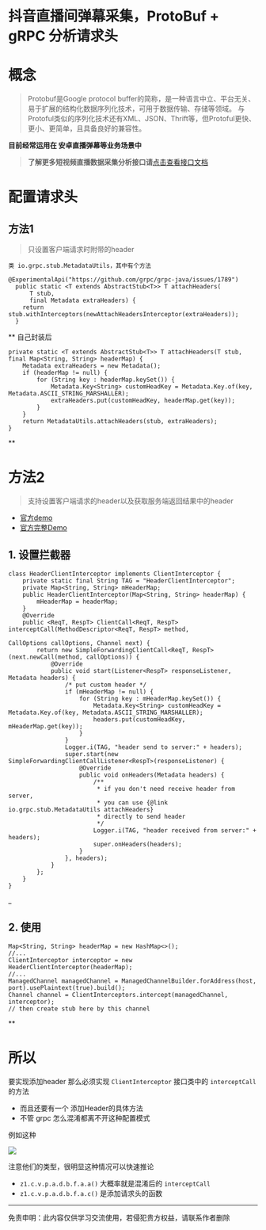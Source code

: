 # 抖音直播间弹幕采集，ProtoBuf + gRPC 分析请求头



# 概念
> Protobuf是Google protocol buffer的简称，是一种语言中立、平台无关、易于扩展的结构化数据序列化技术，可用于数据传输、存储等领域。
> 与Protoful类似的序列化技术还有XML、JSON、Thrift等，但Protoful更快、更小、更简单，且具备良好的兼容性。

**目前经常运用在 安卓直播弹幕等业务场景中**


>**了解更多短视频直播数据采集分析接口请**[点击查看接口文档](https://docs.qq.com/doc/DU3RKUFVFdVhQbXlR) 

# 配置请求头

## 方法1
> 只设置客户端请求时附带的header

`类 io.grpc.stub.MetadataUtils，其中有个方法`
```
@ExperimentalApi("https://github.com/grpc/grpc-java/issues/1789")
  public static <T extends AbstractStub<T>> T attachHeaders(
      T stub,
      final Metadata extraHeaders) {
    return stub.withInterceptors(newAttachHeadersInterceptor(extraHeaders));
  }
```
**
自己封装后
```
private static <T extends AbstractStub<T>> T attachHeaders(T stub, final Map<String, String> headerMap) {
    Metadata extraHeaders = new Metadata();
    if (headerMap != null) {
        for (String key : headerMap.keySet()) {
            Metadata.Key<String> customHeadKey = Metadata.Key.of(key, Metadata.ASCII_STRING_MARSHALLER);
            extraHeaders.put(customHeadKey, headerMap.get(key));
        }
    }
    return MetadataUtils.attachHeaders(stub, extraHeaders);
}
```
**

# 方法2
> 支持设置客户端请求的header以及获取服务端返回结果中的header

- [官方demo](https://grpc.github.io/grpc-java/javadoc/io/grpc/ClientInterceptor.html)
- [官方完整Demo](https://github.com/grpc/grpc-java/blob/master/examples/src/main/java/io/grpc/examples/header/HeaderClientInterceptor.java)

## 1. 设置拦截器
```
class HeaderClientInterceptor implements ClientInterceptor {
    private static final String TAG = "HeaderClientInterceptor";
    private Map<String, String> mHeaderMap;
    public HeaderClientInterceptor(Map<String, String> headerMap) {
        mHeaderMap = headerMap;
    }
    @Override
    public <ReqT, RespT> ClientCall<ReqT, RespT> interceptCall(MethodDescriptor<ReqT, RespT> method,
                                                               CallOptions callOptions, Channel next) {
        return new SimpleForwardingClientCall<ReqT, RespT>(next.newCall(method, callOptions)) {
            @Override
            public void start(Listener<RespT> responseListener, Metadata headers) {
                /* put custom header */
                if (mHeaderMap != null) {
                    for (String key : mHeaderMap.keySet()) {
                        Metadata.Key<String> customHeadKey = Metadata.Key.of(key, Metadata.ASCII_STRING_MARSHALLER);
                        headers.put(customHeadKey, mHeaderMap.get(key));
                    }
                }
                Logger.i(TAG, "header send to server:" + headers);
                super.start(new SimpleForwardingClientCallListener<RespT>(responseListener) {
                    @Override
                    public void onHeaders(Metadata headers) {
                        /**
                         * if you don't need receive header from server,
                         * you can use {@link io.grpc.stub.MetadataUtils attachHeaders}
                         * directly to send header
                         */
                        Logger.i(TAG, "header received from server:" + headers);
                        super.onHeaders(headers);
                    }
                }, headers);
            }
        };
    }
}
```
_

## 2. 使用
```
Map<String, String> headerMap = new HashMap<>();
//...
ClientInterceptor interceptor = new HeaderClientInterceptor(headerMap);
//...
ManagedChannel managedChannel = ManagedChannelBuilder.forAddress(host, port).usePlaintext(true).build();
Channel channel = ClientInterceptors.intercept(managedChannel, interceptor);
// then create stub here by this channel
```
**

# 所以
要实现添加header 那么必须实现 `ClientInterceptor` 接口类中的 `interceptCall` 的方法

- 而且还要有一个 添加Header的具体方法
- 不管 grpc 怎么混淆都离不开这种配置模式


 
例如这种

 

 

 
[![](https://cdn.nlark.com/yuque/0/2021/png/97322/1612183626152-cf7623fb-cc84-488e-ab61-533bb067b6a8.png#align=left&display=inline&height=128&originHeight=128&originWidth=1298&size=0&status=done&style=none&width=1298)](https://static.zhangkunzhi.com/typecho/2020/11/25/75898451902823/1606275898.png)

 

 

 
注意他们的类型，很明显这种情况可以快速推论

 

- `z1.c.v.p.a.d.b.f.a.a()` 大概率就是混淆后的 `interceptCall`
- `z1.c.v.p.a.d.b.f.a.c()` 是添加请求头的函数






___________________ 

免责申明：此内容仅供学习交流使用，若侵犯贵方权益，请联系作者删除 
